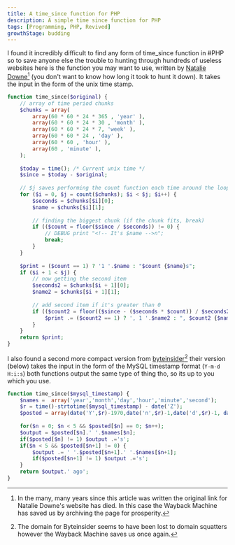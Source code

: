 ```yaml
---
title: A time_since function for PHP
description: A simple time since function for PHP
tags: [Programming, PHP, Revived]
growthStage: budding
---
```


I found it incredibly difficult to find any form of time_since function in #PHP so to save anyone else the trouble to hunting through hundreds of useless websites here is the function you may want to use, written by [Natalie Downe](https://web.archive.org/web/20110424153613/http://natbat.net/2007/Jan/27/timesince/)[^1] (you don't want to know how long it took to hunt it down). It takes the input in the form of the unix time stamp.

```php
function time_since($original) {   
    // array of time period chunks
    $chunks = array(
        array(60 * 60 * 24 * 365 , 'year' ),
        array(60 * 60 * 24 * 30 , 'month' ),
        array(60 * 60 * 24 * 7, 'week' ),
        array(60 * 60 * 24 , 'day' ),
        array(60 * 60 , 'hour' ),
        array(60 , 'minute' ),
    );
    
    $today = time(); /* Current unix time */
    $since = $today - $original;
    
    // $j saves performing the count function each time around the loop
    for ($i = 0, $j = count($chunks); $i < $j; $i++) {
        $seconds = $chunks[$i][0];
        $name = $chunks[$i][1];
        
        // finding the biggest chunk (if the chunk fits, break)
        if (($count = floor($since / $seconds)) != 0) {
            // DEBUG print "<!-- It's $name -->n";
            break;
        }
    }
    
    $print = ($count == 1) ? '1 '.$name : "$count {$name}s";
    if ($i + 1 < $j) {
        // now getting the second item
        $seconds2 = $chunks[$i + 1][0];
        $name2 = $chunks[$i + 1][1];
    
        // add second item if it's greater than 0
        if (($count2 = floor(($since - ($seconds * $count)) / $seconds2)) != 0) {
            $print .= ($count2 == 1) ? ', 1 '.$name2 : ", $count2 {$name2}s";
        }
    }
    return $print;
}
```

I also found a second more compact version from [byteinsider](https://web.archive.org/web/20070314043355/http://byteinsider.com:80/article/short-and-accurate-time_since-php-function)[^2] their version (below) takes the input in the form of the MySQL timestamp format (`Y-m-d H:i:s`) both functions output the same type of thing tho, so its up to you which you use.

```php
function time_since($mysql_timestamp) {
    $names =  array('year','month','day','hour','minute','second');
    $r = time()-strtotime($mysql_timestamp) - date('Z');
    $posted = array(date('Y',$r)-1970,date('n',$r)-1,date('d',$r)-1, date('G',$r)-0,date('i',$r)-0,date('s',$r)-0);
    
    for($n = 0; $n < 5 && $posted[$n] == 0; $n++);
    $output = $posted[$n].' '.$names[$n];
    if($posted[$n] != 1) $output .='s';
    if($n < 5 && $posted[$n+1] != 0) {
        $output .= ' '.$posted[$n+1].' '.$names[$n+1];
        if($posted[$n+1] != 1) $output .='s';
    }
    return $output.' ago';
}
```

[^1]: In the many, many years since this article was written the original link for Natalie Downe's website has died. In this case the Wayback Machine has saved us by archiving the page for prosperity.
[^2]: The domain for Byteinsider seems to have been lost to domain squatters however the Wayback Machine saves us once again.